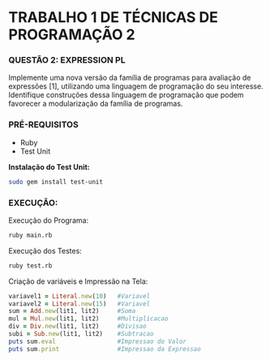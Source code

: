 # TRABALHO 1 DE TÉCNICAS DE PROGRAMAÇÃO 2

### QUESTÃO 2: EXPRESSION PL

Implemente uma nova versão da família de programas para avaliação de expressões [1], utilizando uma linguagem de programação do seu interesse. Identifique construções dessa linguagem de programação que podem favorecer a modularização da família de programas.

### PRÉ-REQUISITOS

- Ruby
- Test Unit

**Instalação do Test Unit:**

```bash
sudo gem install test-unit
```

### EXECUÇÃO:

Execução do Programa:

```bash
ruby main.rb
```

Execução dos Testes:

```bash
ruby test.rb
```

Criação de variáveis e Impressão na Tela:

```ruby
variavel1 = Literal.new(10)   #Variavel
variavel2 = Literal.new(15)   #Variavel
sum = Add.new(lit1, lit2)     #Soma
mul = Mul.new(lit1, lit2)     #Multiplicacao
div = Div.new(lit1, lit2)     #Divisao
subi = Sub.new(lit1, lit2)    #Subtracao
puts sum.eval                 #Impressao do Valor
puts sum.print                #Impressao da Expressao
```
